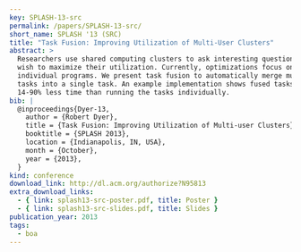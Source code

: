 ```yaml
---
key: SPLASH-13-src
permalink: /papers/SPLASH-13-src/
short_name: SPLASH '13 (SRC)
title: "Task Fusion: Improving Utilization of Multi-User Clusters"
abstract: >
  Researchers use shared computing clusters to ask interesting questions and
  wish to maximize their utilization. Currently, optimizations focus on
  individual programs. We present task fusion to automatically merge multiple
  tasks into a single task. An example implementation shows fused tasks take
  14-90% less time than running the tasks individually.
bib: |
  @inproceedings{Dyer-13,
    author = {Robert Dyer},
    title = {Task Fusion: Improving Utilization of Multi-user Clusters},
    booktitle = {SPLASH 2013},
    location = {Indianapolis, IN, USA},
    month = {October},
    year = {2013},
  }
kind: conference
download_link: http://dl.acm.org/authorize?N95813
extra_download_links:
  - { link: splash13-src-poster.pdf, title: Poster }
  - { link: splash13-src-slides.pdf, title: Slides }
publication_year: 2013
tags:
  - boa
---
```


